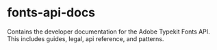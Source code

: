 # fonts-api-docs

Contains the developer documentation for the Adobe Typekit Fonts API.
This includes guides, legal, api reference, and patterns.
